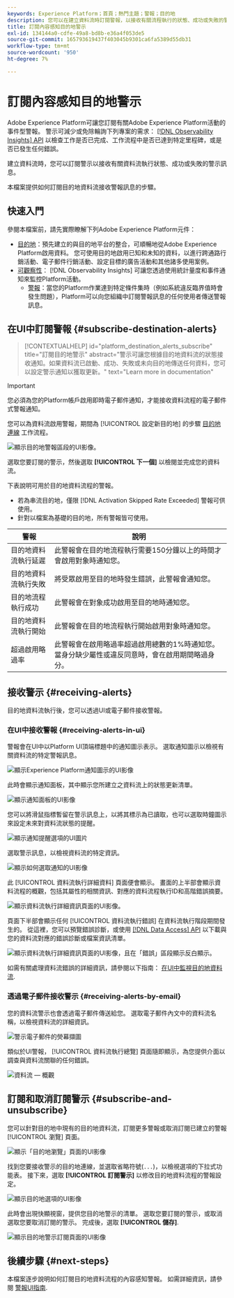 ```yaml
---
keywords: Experience Platform；首頁；熱門主題；警報；目的地
description: 您可以在建立資料流時訂閱警報，以接收有關流程執行的狀態、成功或失敗的警報訊息。
title: 訂閱內容感知目的地警示
exl-id: 134144a0-cdfe-49a8-bd8b-e36a4f053de5
source-git-commit: 165793619437f403045b9301ca6fa5389d55db31
workflow-type: tm+mt
source-wordcount: '950'
ht-degree: 7%

---
```


# 訂閱內容感知目的地警示

Adobe Experience Platform可讓您訂閱有關Adobe Experience Platform活動的事件型警報。 警示可減少或免除輪詢下列專案的需求： [[!DNL Observability Insights] API](../../observability/api/overview.md) 以檢查工作是否已完成、工作流程中是否已達到特定里程碑，或是否已發生任何錯誤。

建立資料流時，您可以訂閱警示以接收有關資料流執行狀態、成功或失敗的警示訊息。

本檔案提供如何訂閱目的地資料流接收警報訊息的步驟。

## 快速入門

參閱本檔案前，請先實際瞭解下列Adobe Experience Platform元件：

* [目的地](../home.md)：預先建立的與目的地平台的整合，可順暢地從Adobe Experience Platform啟用資料。 您可使用目的地啟用已知和未知的資料，以進行跨通路行銷活動、電子郵件行銷活動、設定目標的廣告活動和其他諸多使用案例。
* [可觀察性](../../observability/home.md)： [!DNL Observability Insights] 可讓您透過使用統計量度和事件通知來監控Platform活動。
   * [警報](../../observability/alerts/overview.md)：當您的Platform作業達到特定條件集時（例如系統違反臨界值時會發生問題），Platform可以向您組織中訂閱警報訊息的任何使用者傳送警報訊息。

## 在UI中訂閱警報 {#subscribe-destination-alerts}

>[!CONTEXTUALHELP]
>id="platform_destination_alerts_subscribe"
>title="訂閱目的地警示"
>abstract="警示可讓您根據目的地資料流的狀態接收通知。如果資料流已啟動、成功、失敗或未向目的地傳送任何資料，您可以設定警示通知以獲取更新。"
>text="Learn more in documentation"

>[!IMPORTANT]
>
>您必須為您的Platform帳戶啟用即時電子郵件通知，才能接收資料流程的電子郵件式警報通知。

您可以為資料流啟用警報，期間為 [!UICONTROL 設定新目的地] 的步驟 [目的地連線](connect-destination.md) 工作流程。

![顯示目的地警報區段的UI影像。](../assets/ui/alerts/destination-alerts.png)

選取您要訂閱的警示，然後選取 **[!UICONTROL 下一個]** 以檢閱並完成您的資料流。

下表說明可用於目的地資料流程的警報。

* 若為串流目的地，僅限 [!DNL Activation Skipped Rate Exceeded] 警報可供使用。
* 針對以檔案為基礎的目的地，所有警報皆可使用。

| 警報 | 說明 |
| --- | --- |
| 目的地資料流執行延遲 | 此警報會在目的地流程執行需要150分鐘以上的時間才會啟用對象時通知您。 |
| 目的地資料流執行失敗 | 將受眾啟用至目的地時發生錯誤，此警報會通知您。 |
| 目的地流程執行成功 | 此警報會在對象成功啟用至目的地時通知您。 |
| 目的地資料流執行開始 | 此警報會在目的地流程執行開始啟用對象時通知您。 |
| 超過啟用略過率 | 此警報會在啟用略過率超過啟用總數的1%時通知您。 當身分缺少屬性或違反同意時，會在啟用期間略過身分。 |

## 接收警示 {#receiving-alerts}

目的地資料流執行後，您可以透過UI或電子郵件接收警報。

### 在UI中接收警報 {#receiving-alerts-in-ui}

警報會在UI中以Platform UI頂端標題中的通知圖示表示。 選取通知圖示以檢視有關資料流的特定警報訊息。

![顯示Experience Platform通知圖示的UI影像](../assets/ui/alerts/notification.png)

此時會顯示通知面板，其中顯示您所建立之資料流上的狀態更新清單。

![顯示通知面板的UI影像](../assets/ui/alerts/alert-window.png)

您可以將滑鼠指標暫留在警示訊息上，以將其標示為已讀取，也可以選取時鐘圖示來設定未來對資料流狀態的提醒。

![顯示通知提醒選項的UI圖片](../assets/ui/alerts/remind-me.png)

選取警示訊息，以檢視資料流的特定資訊。

![顯示如何選取通知的UI影像](../assets/ui/alerts/select-alert-message.png)

此 [!UICONTROL 資料流執行詳細資料] 頁面便會顯示。 畫面的上半部會顯示資料流程的概觀，包括其屬性的相關資訊、對應的資料流程執行ID和高階錯誤摘要。

![顯示資料流執行詳細資訊頁面的UI影像。](../assets/ui/alerts/dataflow-overview.png)

頁面下半部會顯示任何 [!UICONTROL 資料流執行錯誤] 在資料流執行階段期間發生的。 從這裡，您可以預覽錯誤診斷，或使用 [[!DNL Data Access] API](https://www.adobe.io/experience-platform-apis/references/data-access/) 以下載與您的資料流對應的錯誤診斷或檔案資訊清單。

![顯示資料流執行詳細資訊頁面的UI影像，且在「錯誤」區段顯示反白顯示。](../assets/ui/alerts/dataflow-run-error.png)

如需有關處理資料流錯誤的詳細資訊，請參閱以下指南： [在UI中監視目的地資料流](../../dataflows/ui/monitor-destinations.md).

### 透過電子郵件接收警示 {#receiving-alerts-by-email}

您的資料流警示也會透過電子郵件傳送給您。 選取電子郵件內文中的資料流名稱，以檢視資料流的詳細資訊。

![警示電子郵件的熒幕擷圖](../assets/ui/alerts/email.png)

類似於UI警報， [!UICONTROL 資料流執行總覽] 頁面隨即顯示，為您提供介面以調查與資料流關聯的任何錯誤。

![資料流 — 概觀](../assets/ui/alerts/dataflow-overview.png)

## 訂閱和取消訂閱警示 {#subscribe-and-unsubscribe}

您可以針對目的地中現有的目的地資料流，訂閱更多警報或取消訂閱已建立的警報 [!UICONTROL 瀏覽] 頁面。

![顯示「目的地瀏覽」頁面的UI影像](../assets/ui/alerts/destination-list.png)

找到您要接收警示的目的地連線，並選取省略符號(`...`)，以檢視選項的下拉式功能表。 接下來，選取 **[!UICONTROL 訂閱警示]** 以修改目的地資料流程的警報設定。

![顯示目的地選項的UI影像](../assets/ui/alerts/destination-alerts-subscribe.png)

此時會出現快顯視窗，提供您目的地警示的清單。 選取您要訂閱的警示，或取消選取您要取消訂閱的警示。 完成後，選取 **[!UICONTROL 儲存]**.

![顯示目的地警示訂閱頁面的UI影像](../assets/ui/alerts/destination-alerts-list.png)

## 後續步驟 {#next-steps}

本檔案逐步說明如何訂閱目的地資料流程的內容感知警報。 如需詳細資訊，請參閱 [警報UI指南](../../observability/alerts/ui.md).
